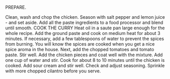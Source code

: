 PREPARE.

Clean, wash and chop the chicken.
Season with salt pepper and lemon juice - and set aside.
Add all the paste ingredients to a food processor and blend until smooth.
COOK THE CURRY
Heat oil in a saute pan large enough for the whole recipe.
Add the ground paste and cook on medium heat for about 3 minutes.
If necessary, add a few tablespoons of water to prevent the spices from burning.
You will know the spices are cooked when you get a nice spice aroma in the house.
Next, add the chopped tomatoes and tomato paste. Stir well.
Add the chicken pieces and coat well with the mixture.
Add one cup of water and stir.
Cook for about 8 to 10 minutes until the chicken is cooked.
Add sour cream and stir well.
Check and adjust seasoning.
Sprinkle with more chopped cilantro before you serve.